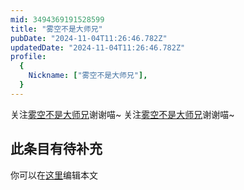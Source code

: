 ```yaml
---
mid: 3494369191528599
title: "雾空不是大师兄"
pubDate: "2024-11-04T11:26:46.782Z"
updatedDate: "2024-11-04T11:26:46.782Z"
profile:
  {
    Nickname: ["雾空不是大师兄"],
  }
---
```


关注[雾空不是大师兄](https://space.bilibili.com/3494369191528599)谢谢喵~ 关注[雾空不是大师兄](https://space.bilibili.com/3494369191528599)谢谢喵~

## 此条目有待补充
你可以在[这里](https://github.com/Yuhanawa/VTuber.ICU/edit/master/src/content/v/雾空不是大师兄/index.md)编辑本文
